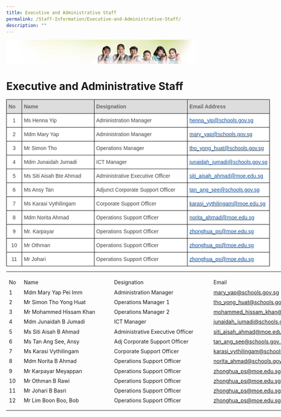 ```yaml
---
title: Executive and Administrative Staff
permalink: /Staff-Information/Executive-and-Administrative-Staff/
description: ""
---
```

![](/images/Banner.jpg)

Executive and Administrative Staff
==================================

<style type="text/css">
.tg  {border-collapse:collapse;border-spacing:0;}
.tg td{border-color:black;border-style:solid;border-width:1px;font-family:Arial, sans-serif;font-size:14px;
  overflow:hidden;padding:10px 5px;word-break:normal;}
.tg th{border-color:black;border-style:solid;border-width:1px;font-family:Arial, sans-serif;font-size:14px;
  font-weight:normal;overflow:hidden;padding:10px 5px;word-break:normal;}
.tg .tg-oxuc{background-color:#FFF;color:#10509C;text-align:left;text-decoration:underline;vertical-align:top}
.tg .tg-e14l{background-color:#DDD;color:#666;font-weight:bold;text-align:left;vertical-align:top}
.tg .tg-ncov{background-color:#FFF;color:#454545;text-align:center;vertical-align:middle}
.tg .tg-sdzj{background-color:#FFF;color:#454545;text-align:left;vertical-align:middle}
.tg .tg-d8aa{background-color:#FFF;color:#10509C;text-align:left;vertical-align:top}
</style>
<table class="tg" style="undefined;table-layout: fixed; width: 702px">
<colgroup>
<col style="width: 41px">
<col style="width: 193px">
<col style="width: 249px">
<col style="width: 219px">
</colgroup>
<thead>
  <tr>
    <th class="tg-e14l">No</th>
    <th class="tg-e14l">Name</th>
    <th class="tg-e14l">Designation</th>
    <th class="tg-e14l">Email Address</th>
  </tr>
</thead>
<tbody>
  <tr>
    <td class="tg-ncov">1</td>
    <td class="tg-sdzj">Ms Henna Yip</td>
    <td class="tg-sdzj">Administration Manager</td>
    <td class="tg-oxuc"><a href="mailto:%C2%A0Henna_Yip@schools.gov.sg"><span style="text-decoration:underline;color:#10509C">henna_yip@schools.gov.sg</span></a><br></td>
  </tr>
  <tr>
    <td class="tg-ncov"> 2 </td>
    <td class="tg-sdzj">Mdm Mary Yap </td>
    <td class="tg-sdzj">Administration Manager </td>
    <td class="tg-d8aa"><a href="mailto:mary_yap@schools.gov.sg"><span style="text-decoration:none;color:#10509C">mary_yap@schools.gov.sg</span></a></td>
  </tr>
  <tr>
    <td class="tg-ncov"> 3 </td>
    <td class="tg-sdzj">Mr Simon Tho </td>
    <td class="tg-sdzj">Operations Manager  </td>
    <td class="tg-d8aa"><a href="mailto:tho_yong_huat@schools.gov.sg"><span style="text-decoration:none;color:#10509C">tho_yong_huat@schools.gov.sg</span></a></td>
  </tr>
  <tr>
    <td class="tg-ncov">4</td>
    <td class="tg-sdzj">Mdm Junaidah Jumadi <br></td>
    <td class="tg-sdzj">ICT Manager <br></td>
    <td class="tg-oxuc"><a href="mailto:Junaidah_Jumadi@schools.gov.sg"><span style="text-decoration:underline;color:#10509C">junaidah_jumadi@schools.gov.sg</span></a><br></td>
  </tr>
  <tr>
    <td class="tg-ncov">5</td>
    <td class="tg-sdzj">Ms Siti Aisah Bte Ahmad<br></td>
    <td class="tg-sdzj">Administrative Executive Officer<br></td>
    <td class="tg-oxuc"><a href="mailto:siti_aisah_ahmad@moe.edu.sg"><span style="text-decoration:underline;color:#10509C">siti_aisah_ahmad@moe.edu.sg</span></a><br></td>
  </tr>
  <tr>
    <td class="tg-ncov">6</td>
    <td class="tg-sdzj">Ms Ansy Tan <br></td>
    <td class="tg-sdzj">Adjunct Corporate Support Officer <br></td>
    <td class="tg-oxuc"><a href="mailto:tan_ang_see@schools.gov.sg%C2%A0"><span style="text-decoration:underline;color:#10509C">tan_ang_see@schools.gov.sg </span></a><br></td>
  </tr>
  <tr>
    <td class="tg-ncov">7</td>
    <td class="tg-sdzj">Ms Karasi Vythilingam<br></td>
    <td class="tg-sdzj">Corporate Support Officer</td>
    <td class="tg-d8aa"><a href="mailto:karasi_vythilingam@moe.edu.sg"><span style="text-decoration:none;color:#10509C">karasi_vythilingam@moe.edu.sg</span></a><br></td>
  </tr>
  <tr>
    <td class="tg-ncov">8</td>
    <td class="tg-sdzj">Mdm Norita Ahmad</td>
    <td class="tg-sdzj">Operations Support Officer</td>
    <td class="tg-d8aa"><a href="mailto:norita_ahmad@moe.edu.sg"><span style="text-decoration:none;color:#10509C">norita_ahmad@moe.edu.sg</span></a></td>
  </tr>
  <tr>
    <td class="tg-ncov">9</td>
    <td class="tg-sdzj">Mr. Karpayar</td>
    <td class="tg-sdzj">Operations Support Officer</td>
    <td class="tg-d8aa"><a href="mailto:%20zhonghua_ps@moe.edu.sg"><span style="text-decoration:none;color:#10509C">zhonghua_ps@moe.edu.sg</span></a></td>
  </tr>
  <tr>
    <td class="tg-ncov">10</td>
    <td class="tg-sdzj">Mr Othman</td>
    <td class="tg-sdzj">Operations Support Officer</td>
    <td class="tg-d8aa"><a href="mailto:%20zhonghua_ps@moe.edu.sg"><span style="text-decoration:none;color:#10509C">zhonghua_ps@moe.edu.sg</span></a></td>
  </tr>
  <tr>
    <td class="tg-ncov">11</td>
    <td class="tg-sdzj">Mr Johari</td>
    <td class="tg-sdzj">Operations Support Officer</td>
    <td class="tg-d8aa"><a href="mailto:%20zhonghua_ps@moe.edu.sg"><span style="text-decoration:none;color:#10509C">zhonghua_ps@moe.edu.sg</span></a></td>
  </tr>
</tbody>
</table>


<table border="0" cellpadding="0" cellspacing="0" width="1001" style="border-collapse:
 collapse;width:752pt"><colgroup><col width="27" style="mso-width-source:userset;mso-width-alt:987;width:20pt"> <col width="249" style="mso-width-source:userset;mso-width-alt:9106;width:187pt"> <col width="274" style="mso-width-source:userset;mso-width-alt:10020;width:206pt"> <col width="441" style="mso-width-source:userset;mso-width-alt:16128;width:331pt"> <col width="10" style="mso-width-source:userset;mso-width-alt:365;width:8pt"></colgroup><tbody><tr height="10" style="mso-height-source:userset;height:7.5pt"><td height="10" class="xl66" width="27" style="height:7.5pt;width:20pt"><a name="RANGE!B4:F18"></a></td><td class="xl67" width="249" style="width:187pt"></td><td class="xl67" width="274" style="width:206pt"></td><td class="xl67" width="441" style="width:331pt"></td><td class="xl67" width="10" style="width:8pt"></td></tr><tr height="21" style="height:15.75pt"><td height="21" class="xl72" style="height:15.75pt">No</td><td class="xl68" style="border-left:none">Name</td><td class="xl68" style="border-left:none">Designation</td><td class="xl70" style="border-left:none">Email<span style="mso-spacerun:yes">&nbsp;</span></td><td class="xl67"></td></tr><tr height="21" style="height:15.75pt"><td height="21" class="xl72" style="height:15.75pt;border-top:none">1</td><td class="xl68" style="border-top:none;border-left:none">Mdm Mary Yap Pei Imm<span style="mso-spacerun:yes">&nbsp;</span></td><td class="xl68" style="border-top:none;border-left:none">Administration Manager</td><td class="xl71" style="border-top:none;border-left:none"><a href="mailto:mary_yap@schools.gov.sg">mary_yap@schools.gov.sg</a></td><td class="xl67"></td></tr><tr height="21" style="height:15.75pt"><td height="21" class="xl72" style="height:15.75pt;border-top:none">2</td><td class="xl69" width="249" style="width:187pt">Mr Simon Tho Yong Huat</td><td class="xl68" style="border-top:none">Operations Manager 1</td><td class="xl71" style="border-top:none;border-left:none"><a href="mailto:tho_yong_huat@schools.gov.sg">tho_yong_huat@schools.gov.sg</a></td><td class="xl67"></td></tr><tr height="21" style="height:15.75pt"><td height="21" class="xl72" style="height:15.75pt;border-top:none">3</td><td class="xl68" style="border-left:none">Mr Mohammed Hissam Khan<span style="mso-spacerun:yes">&nbsp;</span></td><td class="xl68" style="border-top:none;border-left:none">Operations Manager 2</td><td class="xl71" style="border-top:none;border-left:none"><a href="mailto:mohammed_hissam_khan@schools.gov.sg">mohammed_hissam_khan@schools.gov.sg</a></td><td class="xl67"></td></tr><tr height="21" style="height:15.75pt"><td height="21" class="xl72" style="height:15.75pt;border-top:none">4</td><td class="xl68" style="border-top:none;border-left:none">Mdm Junaidah B Jumadi</td><td class="xl68" style="border-top:none;border-left:none">ICT Manager</td><td class="xl71" style="border-top:none;border-left:none"><a href="mailto:junaidah_jumadi@schools.gov.sg">junaidah_jumadi@schools.gov.sg</a></td><td class="xl67"></td></tr><tr height="21" style="height:15.75pt"><td height="21" class="xl72" style="height:15.75pt;border-top:none">5</td><td class="xl68" style="border-top:none;border-left:none">Ms Siti Aisah B Ahmad<span style="mso-spacerun:yes">&nbsp;</span></td><td class="xl68" style="border-top:none;border-left:none">Administrative Executive Officer</td><td class="xl71" style="border-top:none;border-left:none"><a href="mailto:siti_aisah_ahmad@moe.edu.sg">siti_aisah_ahmad@moe.edu.sg</a></td><td class="xl67"></td></tr><tr height="21" style="height:15.75pt"><td height="21" class="xl72" style="height:15.75pt;border-top:none">6</td><td class="xl68" style="border-top:none;border-left:none">Ms Tan Ang See, Ansy<span style="mso-spacerun:yes">&nbsp;</span></td><td class="xl68" style="border-top:none;border-left:none">Adj Corporate Support Officer</td><td class="xl71" style="border-top:none;border-left:none"><a href="mailto:tan_ang_see@schools.gov.sg">tan_ang_see@schools.gov.sg</a></td><td class="xl67"></td></tr><tr height="21" style="height:15.75pt"><td height="21" class="xl72" style="height:15.75pt;border-top:none">7</td><td class="xl68" style="border-top:none;border-left:none">Ms Karasi Vythilingam</td><td class="xl68" style="border-top:none;border-left:none">Corporate Support Officer</td><td class="xl71" style="border-top:none;border-left:none"><a href="mailto:karasi_vythilingam@schools.gov.sg">karasi_vythilingam@schools.gov.sg</a></td><td class="xl67"></td></tr><tr height="21" style="height:15.75pt"><td height="21" class="xl72" style="height:15.75pt;border-top:none">8</td><td class="xl68" style="border-top:none;border-left:none">Mdm Norita B Ahmad<span style="mso-spacerun:yes">&nbsp;</span></td><td class="xl68" style="border-top:none;border-left:none">Operations Support Officer</td><td class="xl71" style="border-top:none;border-left:none"><a href="mailto:norita_ahmad@schools.gov.sg">norita_ahmad@schools.gov.sg</a></td><td class="xl67"></td></tr><tr height="21" style="height:15.75pt"><td height="21" class="xl72" style="height:15.75pt;border-top:none">9</td><td class="xl68" style="border-top:none;border-left:none">Mr Karpayar Meyappan<span style="mso-spacerun:yes">&nbsp;</span></td><td class="xl68" style="border-top:none;border-left:none">Operations Support Officer</td><td class="xl71" style="border-top:none;border-left:none"><a href="mailto:zhonghua_ps@moe.edu.sg">zhonghua_ps@moe.edu.sg</a></td><td class="xl67"></td></tr><tr height="21" style="height:15.75pt"><td height="21" class="xl72" style="height:15.75pt;border-top:none">10</td><td class="xl68" style="border-top:none;border-left:none">Mr Othman B Rawi<span style="mso-spacerun:yes">&nbsp;</span></td><td class="xl68" style="border-top:none;border-left:none">Operations Support Officer</td><td class="xl71" style="border-top:none;border-left:none"><a href="mailto:zhonghua_ps@moe.edu.sg">zhonghua_ps@moe.edu.sg</a></td><td class="xl67"></td></tr><tr height="21" style="height:15.75pt"><td height="21" class="xl72" style="height:15.75pt;border-top:none">11</td><td class="xl68" style="border-top:none;border-left:none">Mr Johari B Basri<span style="mso-spacerun:yes">&nbsp;</span></td><td class="xl68" style="border-top:none;border-left:none">Operations Support Officer</td><td class="xl71" style="border-top:none;border-left:none"><a href="mailto:zhonghua_ps@moe.edu.sg">zhonghua_ps@moe.edu.sg</a></td><td class="xl67"></td></tr><tr height="21" style="height:15.75pt"><td height="21" class="xl72" style="height:15.75pt;border-top:none">12</td><td class="xl68" style="border-top:none;border-left:none">Mr Lim Boon Boo, Bob<span style="mso-spacerun:yes">&nbsp;</span></td><td class="xl68" style="border-top:none;border-left:none">Operations Support Officer</td><td class="xl71" style="border-top:none;border-left:none"><a href="mailto:zhonghua_ps@moe.edu.sg">zhonghua_ps@moe.edu.sg</a></td><td class="xl67"></td></tr><tr height="7" style="mso-height-source:userset;height:5.25pt"><td height="7" class="xl66" style="height:5.25pt"></td><td class="xl67"></td><td class="xl67"></td><td class="xl67"></td><td class="xl67"></td></tr></tbody></table>

